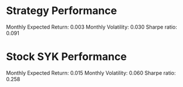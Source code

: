 # Strategy Performance
Monthly Expected Return: 0.003
Monthly Volatility: 0.030
Sharpe ratio: 0.091
# Stock SYK Performance
Monthly Expected Return: 0.015
Monthly Volatility: 0.060
Sharpe ratio: 0.258
